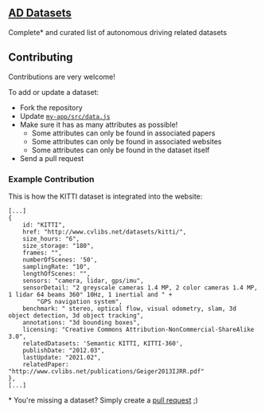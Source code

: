 ## [AD Datasets](https://ad-datasets.com)

Complete* and curated list of autonomous driving related datasets

## Contributing

Contributions are very welcome!

To add or update a dataset:
- Fork the repository
- Update [`my-app/src/data.js`](https://github.com/daniel-bogdoll/ad-datasets/blob/main/my-app/src/data.js)
- Make sure it has as many attributes as possible!
    + Some attributes can only be found in associated papers
    + Some attributes can only be found in associated websites
    + Some attributes can only be found in the dataset itself
- Send a pull request

### Example Contribution
This is how the KITTI dataset is integrated into the website:
```
[...]
{
    id: "KITTI",                                        
    href: "http://www.cvlibs.net/datasets/kitti/",      
    size_hours: "6",                                    
    size_storage: "180",                                
    frames: "",                                             
    numberOfScenes: '50',                               
    samplingRate: "10",                                 
    lengthOfScenes: "",                                 
    sensors: "camera, lidar, gps/imu",                  
    sensorDetail: "2 greyscale cameras 1.4 MP, 2 color cameras 1.4 MP, 1 lidar 64 beams 360° 10Hz, 1 inertial and " +
        "GPS navigation system",
    benchmark: " stereo, optical flow, visual odometry, slam, 3d object detection, 3d object tracking",
    annotations: "3d bounding boxes",
    licensing: "Creative Commons Attribution-NonCommercial-ShareAlike 3.0",
    relatedDatasets: 'Semantic KITTI, KITTI-360',
    publishDate: "2012.03",
    lastUpdate: "2021.02",
    relatedPaper: "http://www.cvlibs.net/publications/Geiger2013IJRR.pdf"
},
[...]
```
\* You're missing a dataset? Simply create a [pull request](https://github.com/daniel-bogdoll/ad-datasets/blob/main/my-app/src/data.js) ;)
